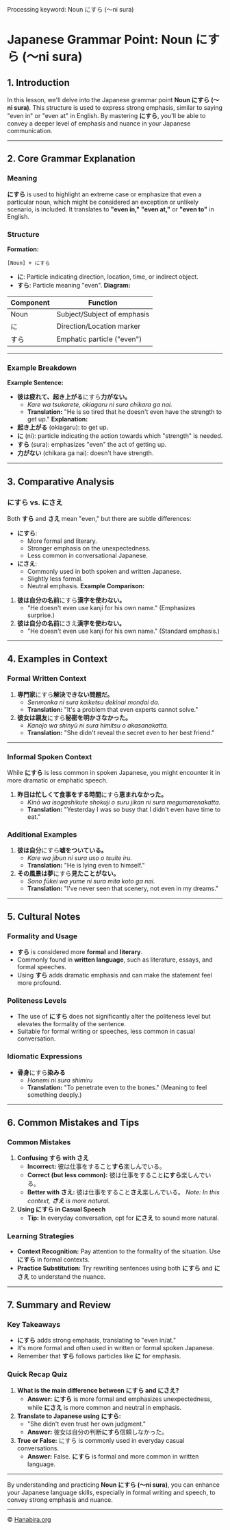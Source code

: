 Processing keyword: Noun にすら (〜ni sura)
# Japanese Grammar Point: Noun にすら (〜ni sura)

## 1. Introduction
In this lesson, we'll delve into the Japanese grammar point **Noun にすら (〜ni sura)**. This structure is used to express strong emphasis, similar to saying "even in" or "even at" in English. By mastering **にすら**, you'll be able to convey a deeper level of emphasis and nuance in your Japanese communication.

---
## 2. Core Grammar Explanation
### Meaning
**にすら** is used to highlight an extreme case or emphasize that even a particular noun, which might be considered an exception or unlikely scenario, is included. It translates to **"even in," "even at,"** or **"even to"** in English.
### Structure
**Formation:**
```
[Noun] + にすら
```
- **に**: Particle indicating direction, location, time, or indirect object.
- **すら**: Particle meaning "even".
**Diagram:**

| Component | Function                  |
|-----------|---------------------------|
| Noun      | Subject/Subject of emphasis |
| に        | Direction/Location marker |
| すら      | Emphatic particle ("even") |

---
### Example Breakdown
**Example Sentence:**
- **彼は疲れて、起き上がる**にすら**力がない。**
  - *Kare wa tsukarete, okiagaru ni sura chikara ga nai.*
  - **Translation:** "He is so tired that he doesn't even have the strength to get up."
**Explanation:**
- **起き上がる** (okiagaru): to get up.
- **に** (ni): particle indicating the action towards which "strength" is needed.
- **すら** (sura): emphasizes "even" the act of getting up.
- **力がない** (chikara ga nai): doesn't have strength.
---
## 3. Comparative Analysis
### にすら vs. にさえ
Both **すら** and **さえ** mean "even," but there are subtle differences:
- **にすら**:
  - More formal and literary.
  - Stronger emphasis on the unexpectedness.
  - Less common in conversational Japanese.
- **にさえ**:
  - Commonly used in both spoken and written Japanese.
  - Slightly less formal.
  - Neutral emphasis.
**Example Comparison:**
1. **彼は自分の名前**にすら**漢字を使わない。**
   - "He doesn't even use kanji for his own name." (Emphasizes surprise.)
2. **彼は自分の名前**にさえ**漢字を使わない。**
   - "He doesn't even use kanji for his own name." (Standard emphasis.)
---
## 4. Examples in Context
### Formal Written Context
1. **専門家**にすら**解決できない問題だ。**
   - *Senmonka ni sura kaiketsu dekinai mondai da.*
   - **Translation:** "It's a problem that even experts cannot solve."
2. **彼女は親友**にすら**秘密を明かさなかった。**
   - *Kanojo wa shinyū ni sura himitsu o akasanakatta.*
   - **Translation:** "She didn't reveal the secret even to her best friend."
---
### Informal Spoken Context
While **にすら** is less common in spoken Japanese, you might encounter it in more dramatic or emphatic speech.
1. **昨日は忙しくて食事をする時間**にすら**恵まれなかった。**
   - *Kinō wa isogashikute shokuji o suru jikan ni sura megumarenakatta.*
   - **Translation:** "Yesterday I was so busy that I didn't even have time to eat."
### Additional Examples
1. **彼は自分**にすら**嘘をついている。**
   - *Kare wa jibun ni sura uso o tsuite iru.*
   - **Translation:** "He is lying even to himself."
2. **その風景は夢**にすら**見たことがない。**
   - *Sono fūkei wa yume ni sura mita koto ga nai.*
   - **Translation:** "I've never seen that scenery, not even in my dreams."
---
## 5. Cultural Notes
### Formality and Usage
- **すら** is considered more **formal** and **literary**.
- Commonly found in **written language**, such as literature, essays, and formal speeches.
- Using **すら** adds dramatic emphasis and can make the statement feel more profound.
### Politeness Levels
- The use of **にすら** does not significantly alter the politeness level but elevates the formality of the sentence.
- Suitable for formal writing or speeches, less common in casual conversation.
### Idiomatic Expressions
- **骨身**にすら**染みる**
  - *Honemi ni sura shimiru*
  - **Translation:** "To penetrate even to the bones." (Meaning to feel something deeply.)
---
## 6. Common Mistakes and Tips
### Common Mistakes
1. **Confusing すら with さえ**
   - **Incorrect:** 彼は仕事をすること**すら**楽しんでいる。
   - **Correct (but less common):** 彼は仕事をすること**にすら**楽しんでいる。
   - **Better with さえ:** 彼は仕事をすること**さえ**楽しんでいる。
   *Note: In this context, **さえ** is more natural.*
2. **Using にすら in Casual Speech**
   - **Tip:** In everyday conversation, opt for **にさえ** to sound more natural.
### Learning Strategies
- **Context Recognition:** Pay attention to the formality of the situation. Use **にすら** in formal contexts.
- **Practice Substitution:** Try rewriting sentences using both **にすら** and **にさえ** to understand the nuance.
---
## 7. Summary and Review
### Key Takeaways
- **にすら** adds strong emphasis, translating to "even in/at."
- It's more formal and often used in written or formal spoken Japanese.
- Remember that **すら** follows particles like **に** for emphasis.
### Quick Recap Quiz
1. **What is the main difference between にすら and にさえ?**
   - **Answer:** **にすら** is more formal and emphasizes unexpectedness, while **にさえ** is more common and neutral in emphasis.
2. **Translate to Japanese using にすら:**
   - "She didn't even trust her own judgment."
   - **Answer:** 彼女は自分の判断**にすら**信頼しなかった。
3. **True or False:** にすら is commonly used in everyday casual conversations.
   - **Answer:** False. **にすら** is formal and more common in written language.
---
By understanding and practicing **Noun にすら (〜ni sura)**, you can enhance your Japanese language skills, especially in formal writing and speech, to convey strong emphasis and nuance.


---

© [Hanabira.org](https://hanabira.org)
